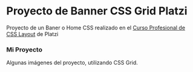 # Proyecto de Banner CSS Grid Platzi
Proyecto de un Baner o Home CSS realizado en el [Curso Profesional de CSS Layout](https://platzi.com/cursos/css-grid-layout/) de Platzi

### Mi Proyecto
Algunas imágenes del proyecto, utilizando CSS Grid.

